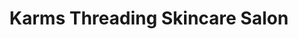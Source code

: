 ---
title: "Karms Threading Skincare Salon"
url: /aurora/karms-threading-skincare-salon/
shop: hairdresser
---